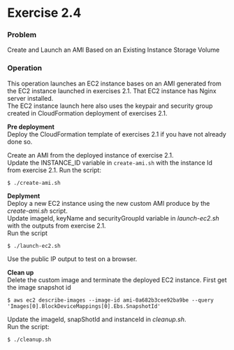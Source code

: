 # Exercise 2.4

### Problem

Create and Launch an AMI Based on an Existing Instance Storage Volume

### Operation

This operation launches an EC2 instance bases on an AMI generated from the EC2 instance launched in exercises 2.1. That EC2 instance has Nginx server installed.  
The EC2 instance launch here also uses the keypair and security group created in CloudFormation deployment of exercises 2.1.

**Pre deployment**  
Deploy the CloudFormation template of exercises 2.1 if you have not already done so.

Create an AMI from the deployed instance of exercise 2.1.  
Update the INSTANCE_ID variable in `create-ami.sh` with the instance Id from exercise 2.1.
Run the script:

```
$ ./create-ami.sh
```

**Deplyment**  
Deploy a new EC2 instance using the new custom AMI produce by the _create-ami.sh_ script.  
Update imageId, keyName and securityGroupId variable in _launch-ec2.sh_ with the outputs from exercise 2.1.  
Run the script

```
$ ./launch-ec2.sh
```

Use the public IP output to test on a browser.

**Clean up**  
Delete the custom image and terminate the deployed EC2 instance.
First get the image snapshot id

```
$ aws ec2 describe-images --image-id ami-0a682b3cee92ba9be --query 'Images[0].BlockDeviceMappings[0].Ebs.SnapshotId'
```

Update the imageId, snapShotId and instanceId in _cleanup.sh_.  
Run the script:

```
$ ./cleanup.sh
```
